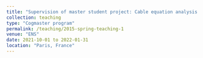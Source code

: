 ```yaml
---
title: "Supervision of master student project: Cable equation analysis of spatial synapse co-localization"
collection: teaching
type: "Cogmaster program"
permalink: /teaching/2015-spring-teaching-1
venue: "ENS"
date: 2021-10-01 to 2022-01-31
location: "Paris, France"
---
```


